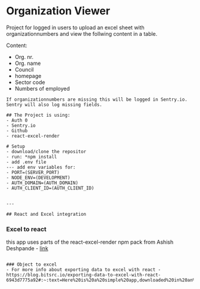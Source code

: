 # Organization Viewer

Project for logged in users to upload an excel sheet with organizationnumbers and view the follwing content in a table.

Content:

- Org. nr.
- Org. name
- Council
- homepage
- Sector code
- Numbers of employed

```
If organizationnumbers are missing this will be logged in Sentry.io.
Sentry will also log missing fields.

## The Project is using:
- Auth 0
- Sentry.io
- Github
- react-excel-render

# Setup
- download/clone the repositor
- run: *npm install
- add .env file
--- add env variables for:
- PORT=(SERVER_PORT)
- NODE_ENV=(DEVELOPMENT)
- AUTH_DOMAIN=(AUTH_DOMAIN)
- AUTH_CLIENT_ID=(AUTH_CLIENT_ID)


---

## React and Excel integration

```

### Excel to react

this app uses parts of the react-excel-render npm pack from Ashish Deshpande - [link](https://github.com/ashishd751/react-excel-renderer)

```

### Object to excel
- For more info about exporting data to excel with react - https://blog.bitsrc.io/exporting-data-to-excel-with-react-6943d7775a92#:~:text=Here%20is%20a%20simple%20app,downloaded%20in%20an%20excel%20sheet.&text=You%20can%20import%20the%20project%20from%20here%20and%20run%20it%20directly.
```
